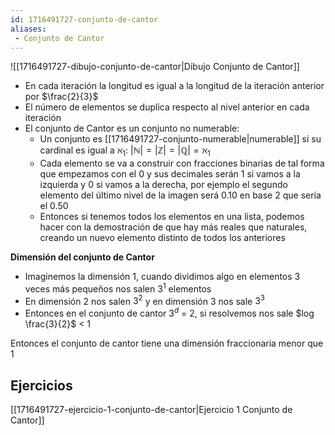 ```yaml
---
id: 1716491727-conjunto-de-cantor
aliases:
 - Conjunto de Cantor
---
```



![[1716491727-dibujo-conjunto-de-cantor|Dibujo Conjunto de Cantor]]

- En cada iteración la longitud es igual a la longitud de la iteración anterior por $\frac{2}{3}$
- El número de elementos se duplica respecto al nivel anterior en cada iteración
- El conjunto de Cantor es un conjunto no numerable:
	- Un conjunto es [[1716491727-conjunto-numerable|numerable]] si su cardinal es igual a $\aleph_1$: $| \mathbb{N}| = |\mathbb{Z}| = |\mathbb{Q}| = \aleph_1$
	- Cada elemento se va a construir con fracciones binarias de tal forma que empezamos con el 0 y sus decimales serán 1 si vamos a la izquierda y 0 si vamos a la derecha, por ejemplo el segundo elemento del último nivel de la imagen será $0.10$ en base $2$ que sería el $0.50$
	 - Entonces si tenemos todos los elementos en una lista, podemos hacer con la demostración de que hay más reales que naturales, creando un nuevo elemento distinto de todos los anteriores

**Dimensión del conjunto de Cantor**

- Imaginemos la dimensión 1, cuando dividimos algo en elementos 3 veces más pequeños nos salen $3^1$ elementos
- En dimensión 2 nos salen $3^2$ y en dimensión 3 nos sale $3^3$
- Entonces en el conjunto de cantor $3^d$ = 2, si resolvemos nos sale $log \frac{3}{2}$ < 1

Entonces el conjunto de cantor tiene una dimensión fraccionaria menor que 1

## Ejercicios

[[1716491727-ejercicio-1-conjunto-de-cantor|Ejercicio 1 Conjunto de Cantor]]
